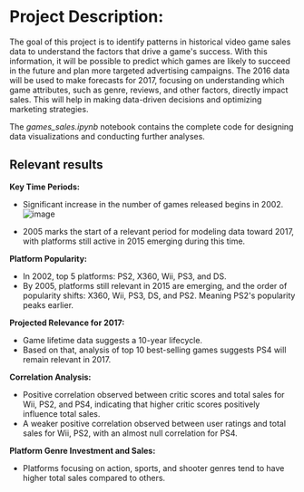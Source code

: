 # Project Description:
The goal of this project is to identify patterns in historical video game sales data to understand the factors that drive a game's success. With this information, it will be possible to predict which games are likely to succeed in the future and plan more targeted advertising campaigns. The 2016 data will be used to make forecasts for 2017, focusing on understanding which game attributes, such as genre, reviews, and other factors, directly impact sales. This will help in making data-driven decisions and optimizing marketing strategies.

The *games_sales.ipynb* notebook contains the complete code for designing data visualizations and conducting further analyses.

## Relevant results
**Key Time Periods:**
- Significant increase in the number of games released begins in 2002.
![image](https://github.com/user-attachments/assets/da5d536a-dd34-425c-b98b-083c5bfa00b1)

  
- 2005 marks the start of a relevant period for modeling data toward 2017, with platforms still active in 2015 emerging during this time.
  
**Platform Popularity:**
- In 2002, top 5 platforms: PS2, X360, Wii, PS3, and DS.
- By 2005, platforms still relevant in 2015 are emerging, and the order of popularity shifts: X360, Wii, PS3, DS, and PS2. Meaning PS2's popularity peaks earlier.

**Projected Relevance for 2017:**
- Game lifetime data suggests a 10-year lifecycle.
- Based on that, analysis of top 10 best-selling games suggests PS4 will remain relevant in 2017.
  
**Correlation Analysis:**
- Positive correlation observed between critic scores and total sales for Wii, PS2, and PS4, indicating that higher critic scores positively influence total sales.
- A weaker positive correlation observed between user ratings and total sales for Wii, PS2, with an almost null correlation for PS4.

**Platform Genre Investment and Sales:**
- Platforms focusing on action, sports, and shooter genres tend to have higher total sales compared to others.
